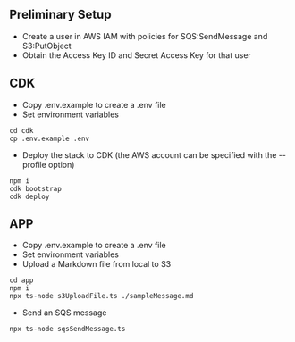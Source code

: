 ## Preliminary Setup
- Create a user in AWS IAM with policies for SQS:SendMessage and S3:PutObject
- Obtain the Access Key ID and Secret Access Key for that user

## CDK
- Copy .env.example to create a .env file
- Set environment variables
```shell
cd cdk
cp .env.example .env
```
- Deploy the stack to CDK (the AWS account can be specified with the --profile option)
```shell
npm i
cdk bootstrap
cdk deploy
```

## APP
- Copy .env.example to create a .env file
- Set environment variables
- Upload a Markdown file from local to S3
```shell
cd app
npm i
npx ts-node s3UploadFile.ts ./sampleMessage.md
```
- Send an SQS message
```shell
npx ts-node sqsSendMessage.ts
```